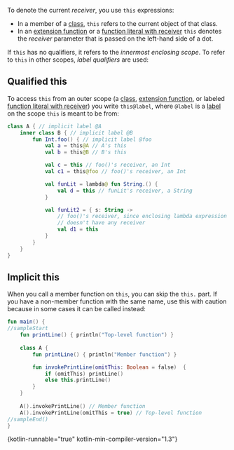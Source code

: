 [//]: # (title: This expressions)

To denote the current _receiver_, you use `this` expressions:

* In a member of a [class](classes.md#继承), `this` refers to the current object of that class.
* In an [extension function](extensions.md) or a [function literal with receiver](lambdas.md#function-literals-with-receiver)
`this` denotes the _receiver_ parameter that is passed on the left-hand side of a dot.

If `this` has no qualifiers, it refers to the _innermost enclosing scope_. To refer to `this` in other scopes, _label qualifiers_ are used:

## Qualified this 

To access `this` from an outer scope (a [class](classes.md), [extension function](extensions.md),
or labeled [function literal with receiver](lambdas.md#function-literals-with-receiver)) you write `this@label`,
 where `@label` is a [label](returns.md) on the scope `this` is meant to be from:

```kotlin
class A { // implicit label @A
    inner class B { // implicit label @B
        fun Int.foo() { // implicit label @foo
            val a = this@A // A's this
            val b = this@B // B's this

            val c = this // foo()'s receiver, an Int
            val c1 = this@foo // foo()'s receiver, an Int

            val funLit = lambda@ fun String.() {
                val d = this // funLit's receiver, a String
            }

            val funLit2 = { s: String ->
                // foo()'s receiver, since enclosing lambda expression
                // doesn't have any receiver
                val d1 = this
            }
        }
    }
}
```

## Implicit this

When you call a member function on `this`, you can skip the `this.` part.
If you have a non-member function with the same name, use this with caution because in some cases it can be called instead:

```kotlin
fun main() {
//sampleStart
    fun printLine() { println("Top-level function") }
    
    class A {
        fun printLine() { println("Member function") }

        fun invokePrintLine(omitThis: Boolean = false)  { 
            if (omitThis) printLine()
            else this.printLine()
        }
    }
    
    A().invokePrintLine() // Member function
    A().invokePrintLine(omitThis = true) // Top-level function
//sampleEnd()
}
```
{kotlin-runnable="true" kotlin-min-compiler-version="1.3"}

